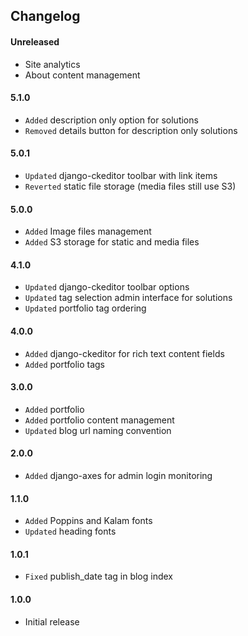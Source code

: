 ## Changelog

#### Unreleased

* Site analytics
* About content management

#### 5.1.0

* `Added` description only option for solutions 
* `Removed` details button for description only solutions

#### 5.0.1

* `Updated` django-ckeditor toolbar with link items
* `Reverted` static file storage (media files still use S3)

#### 5.0.0

* `Added` Image files management
* `Added` S3 storage for static and media files

#### 4.1.0

* `Updated` django-ckeditor toolbar options
* `Updated` tag selection admin interface for solutions
* `Updated` portfolio tag ordering

#### 4.0.0

* `Added` django-ckeditor for rich text content fields
* `Added` portfolio tags

#### 3.0.0

* `Added` portfolio
* `Added` portfolio content management
* `Updated` blog url naming convention

#### 2.0.0

* `Added` django-axes for admin login monitoring

#### 1.1.0

* `Added` Poppins and Kalam fonts
* `Updated` heading fonts

#### 1.0.1

* `Fixed` publish_date tag in blog index

#### 1.0.0

* Initial release